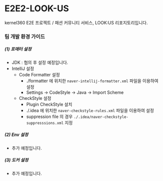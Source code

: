 # E2E2-LOOK-US
kernel360 E2E 프로젝트 / 패션 커뮤니티 서비스, LOOK:US 리포지토리입니다.


### 팀 개발 환경 가이드

#####  (1) 포매터 설정
- JDK : 협의 후 설정 예정입니다.
- IntelliJ 설정
    - Code Formatter 설정
        - ./formatter 에 위치한 `naver-intellij-formatter.xml` 파일을 이용하여 설정
        - Settings -> CodeStyle -> Java -> Import Scheme
    - CheckStyle 설정
        - Plugin CheckStyle 설치
        - ./.idea 에 위치한 `naver-checkstyle-rules.xml` 파일을 이용하여 설정
        - suppression file 의 경우 `./.idea/naver-checkstyle-suppresssions.xml` 지정

##### (2) Env 설정
- 추가 예정입니다.

##### (3) 도커 설정
- 추가 예정입니다.
